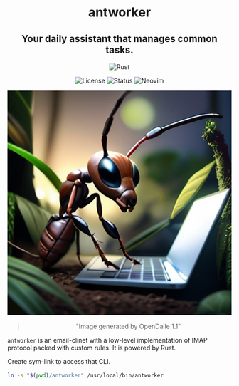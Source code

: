 <div align="center">

# antworker

## Your daily assistant that manages common tasks.

</div>

<div align="center">

![Rust](https://img.shields.io/badge/Made%20with%20Rust-darkred.svg?style=for-the-badge&logo=rust&logoColor=white)

</div>

<div align="center">

![License](https://img.shields.io/badge/License-MIT-brightgreen?style=flat-square)
![Status](https://img.shields.io/badge/Status-Beta-informational?style=flat-square)
![Neovim](https://img.shields.io/badge/Neovim-0.9+-green.svg?style=flat-square&logo=Neovim&logoColor=white)

![logo](./logo.png)

> "Image generated by OpenDalle 1.1"

</div>

`antworker` is an email-clinet with a low-level implementation of IMAP protocol packed with custom rules. It is powered by Rust.

Create sym-link to access that CLI.

```bash
ln -s "$(pwd)/antworker" /usr/local/bin/antworker
```
